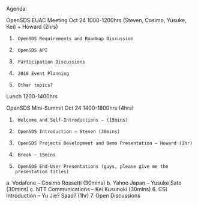Agenda:

OpenSDS EUAC Meeting  Oct 24 1000-1200hrs (Steven, Cosimo, Yusuke, Kei) + Howard (2hrs)
1.      OpenSDS Requirements and Roadmap Discussion
2.      OpenSDS API
3.      Participation Discussions
4.      2018 Event Planning
5.      Other topics?

Lunch 1200-1400hrs 

OpenSDS Mini-Summit Oct 24 1400-1800hrs  (4hrs)
1.      Welcome and Self-Introductions – (15mins)
2.      OpenSDS Introduction – Steven (30mins)
3.      OpenSDS Projects Development and Demo Presentation – Howard (1hr)
4.      Break – 15mins
5.      OpenSDS End-User Presentations (guys, please give me the presentation titles)
a.      Vodafone – Cosimo Rossetti (30mins)
b.      Yahoo Japan – Yusuke Sato (30mins)
c.      NTT Communications – Kei Kusunoki (30mins) 
6.      CSI Introduction – Yu Jie? Saad? (1hr)
7.      Open Discussions
